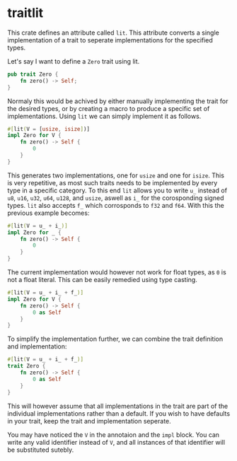 # traitlit
This crate defines an attribute called `lit`. This attribute converts a single implementation of a trait to seperate implementations for the specified types.

Let's say I want to define a `Zero` trait using lit.
```rust
pub trait Zero {
    fn zero() -> Self;
}
```
Normaly this would be achived by either manually implementing the trait for the desired types, or by creating a macro to produce a specific set of implementations. Using `lit` we can simply implement it as follows.
```rust
#[lit(V = [usize, isize])]
impl Zero for V {
    fn zero() -> Self {
        0
    }
}
```
This generates two implementations, one for `usize` and one for `isize`. This is very repetitive, as most such traits needs to be implemented by every type in a specific category. To this end `lit` allows you to write `u_` instead of `u8`, `u16`, `u32`, `u64`, `u128`, and `usize`, aswell as `i_` for the corosponding signed types. `lit` also accepts `f_` which corrosponds to `f32` and `f64`. With this the previous example becomes:
```rust
#[lit(V = u_ + i_)]
impl Zero for _ {
    fn zero() -> Self {
        0
    }
}
```
The current implementation would however not work for float types, as `0` is not a float literal. This can be easily remedied using type casting.
```rust
#[lit(V = u_ + i_ + f_)]
impl Zero for V {
    fn zero() -> Self {
        0 as Self
    }
}
```
To simplify the implementation further, we can combine the trait definition and implementation:
```rust
#[lit(V = u_ + i_ + f_)]
trait Zero {
    fn zero() -> Self {
        0 as Self
    }
}
```
This will however assume that all implementations in the trait are part of the individual implementations rather than a default. If you wish to have defaults in your trait, keep the trait and implementation seperate.

You may have noticed the `V` in the annotaion and the `impl` block. You can write any valid identifier instead of `V`, and all instances of that identifier will be substituted sutebly.